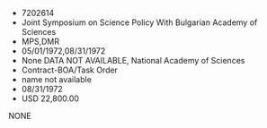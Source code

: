 * 7202614
* Joint Symposium on Science Policy With Bulgarian Academy of Sciences
* MPS,DMR
* 05/01/1972,08/31/1972
* None   DATA NOT AVAILABLE, National Academy of Sciences
* Contract-BOA/Task Order
*   name not available
* 08/31/1972
* USD 22,800.00

NONE